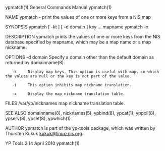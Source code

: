 ypmatch(1)                                                                                 General Commands Manual                                                                                 ypmatch(1)



NAME
       ypmatch - print the values of one or more keys from a NIS map

SYNOPSIS
       ypmatch [ -kt ] [ -d domain ] key ... mapname
       ypmatch -x

DESCRIPTION
       ypmatch prints the values of one or more keys from the NIS database specified by mapname, which may be a map name or a map nickname.

OPTIONS
       -d domain
              Specify a domain other than the default domain as returned by domainname(8).

       -k     Display map keys. This option is useful with maps in which the values are null or the key is not part of the value.

       -t     This option inhibits map nickname translation.

       -x     Display the map nickname translation table.

FILES
       /var/yp/nicknames
              map nickname translation table.

SEE ALSO
       domainname(8), nicknames(5), ypbind(8), ypcat(1), yppoll(8), ypserv(8), ypset(8), ypwhich(1)

AUTHOR
       ypmatch is part of the yp-tools package, which was written by Thorsten Kukuk <kukuk@linux-nis.org>.



YP Tools 2.14                                                                                     April 2010                                                                                       ypmatch(1)
